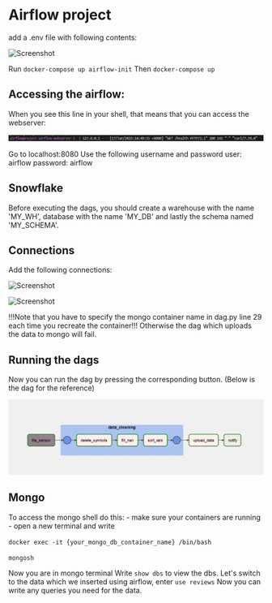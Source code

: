 <h1>Airflow project</h1>

add a .env file with following contents:

![Screenshot](env_png.png)

Run ```docker-compose up airflow-init```
Then ```docker-compose up```

<h2>Accessing the airflow:</h2>
When you see this line in your shell, that means that you can access the webserver:

![Screenshot](webserver.png)

Go to localhost:8080
Use the following username and password
user: airflow
password: airflow

<h2>Snowflake</h2>
Before executing the dags, you should create a warehouse with the name 'MY_WH', database with the name 'MY_DB' and lastly the schema named 'MY_SCHEMA'.

<h2>Connections</h2>
Add the following connections:

![Screenshot](filepath_png.png)

![Screenshot](mongo_connection_png.png)

!!!Note that you have to specify the mongo container name in dag.py line 29 each time you recreate the container!!!
Otherwise the dag which uploads the data to mongo will fail.

<h2>Running the dags</h2>
Now you can run the dag by pressing the corresponding button.
(Below is the dag for the reference)

![Screenshot](my_dag.png)

<h2>Mongo</h2>
To access the mongo shell do this:
- make sure your containers are running
- open a new terminal and write

```docker exec -it {your_mongo_db_container_name} /bin/bash```

```mongosh```

Now you are in mongo terminal
Write ```show dbs``` to view the dbs.
Let's switch to the data which we inserted using airflow, enter ```use reviews```
Now you can write any queries you need for the data.
